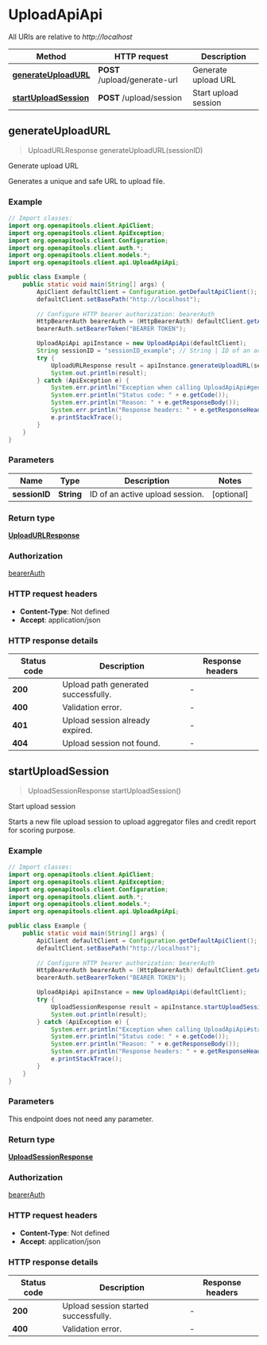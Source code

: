 # UploadApiApi

All URIs are relative to *http://localhost*

| Method | HTTP request | Description |
|------------- | ------------- | -------------|
| [**generateUploadURL**](UploadApiApi.md#generateUploadURL) | **POST** /upload/generate-url | Generate upload URL |
| [**startUploadSession**](UploadApiApi.md#startUploadSession) | **POST** /upload/session | Start upload session |



## generateUploadURL

> UploadURLResponse generateUploadURL(sessionID)

Generate upload URL

Generates a unique and safe URL to upload file.

### Example

```java
// Import classes:
import org.openapitools.client.ApiClient;
import org.openapitools.client.ApiException;
import org.openapitools.client.Configuration;
import org.openapitools.client.auth.*;
import org.openapitools.client.models.*;
import org.openapitools.client.api.UploadApiApi;

public class Example {
    public static void main(String[] args) {
        ApiClient defaultClient = Configuration.getDefaultApiClient();
        defaultClient.setBasePath("http://localhost");
        
        // Configure HTTP bearer authorization: bearerAuth
        HttpBearerAuth bearerAuth = (HttpBearerAuth) defaultClient.getAuthentication("bearerAuth");
        bearerAuth.setBearerToken("BEARER TOKEN");

        UploadApiApi apiInstance = new UploadApiApi(defaultClient);
        String sessionID = "sessionID_example"; // String | ID of an active upload session.
        try {
            UploadURLResponse result = apiInstance.generateUploadURL(sessionID);
            System.out.println(result);
        } catch (ApiException e) {
            System.err.println("Exception when calling UploadApiApi#generateUploadURL");
            System.err.println("Status code: " + e.getCode());
            System.err.println("Reason: " + e.getResponseBody());
            System.err.println("Response headers: " + e.getResponseHeaders());
            e.printStackTrace();
        }
    }
}
```

### Parameters


| Name | Type | Description  | Notes |
|------------- | ------------- | ------------- | -------------|
| **sessionID** | **String**| ID of an active upload session. | [optional] |

### Return type

[**UploadURLResponse**](UploadURLResponse.md)

### Authorization

[bearerAuth](../README.md#bearerAuth)

### HTTP request headers

- **Content-Type**: Not defined
- **Accept**: application/json


### HTTP response details
| Status code | Description | Response headers |
|-------------|-------------|------------------|
| **200** | Upload path generated successfully. |  -  |
| **400** | Validation error. |  -  |
| **401** | Upload session already expired. |  -  |
| **404** | Upload session not found. |  -  |


## startUploadSession

> UploadSessionResponse startUploadSession()

Start upload session

Starts a new file upload session to upload aggregator files and credit report for scoring purpose.

### Example

```java
// Import classes:
import org.openapitools.client.ApiClient;
import org.openapitools.client.ApiException;
import org.openapitools.client.Configuration;
import org.openapitools.client.auth.*;
import org.openapitools.client.models.*;
import org.openapitools.client.api.UploadApiApi;

public class Example {
    public static void main(String[] args) {
        ApiClient defaultClient = Configuration.getDefaultApiClient();
        defaultClient.setBasePath("http://localhost");
        
        // Configure HTTP bearer authorization: bearerAuth
        HttpBearerAuth bearerAuth = (HttpBearerAuth) defaultClient.getAuthentication("bearerAuth");
        bearerAuth.setBearerToken("BEARER TOKEN");

        UploadApiApi apiInstance = new UploadApiApi(defaultClient);
        try {
            UploadSessionResponse result = apiInstance.startUploadSession();
            System.out.println(result);
        } catch (ApiException e) {
            System.err.println("Exception when calling UploadApiApi#startUploadSession");
            System.err.println("Status code: " + e.getCode());
            System.err.println("Reason: " + e.getResponseBody());
            System.err.println("Response headers: " + e.getResponseHeaders());
            e.printStackTrace();
        }
    }
}
```

### Parameters

This endpoint does not need any parameter.

### Return type

[**UploadSessionResponse**](UploadSessionResponse.md)

### Authorization

[bearerAuth](../README.md#bearerAuth)

### HTTP request headers

- **Content-Type**: Not defined
- **Accept**: application/json


### HTTP response details
| Status code | Description | Response headers |
|-------------|-------------|------------------|
| **200** | Upload session started successfully. |  -  |
| **400** | Validation error. |  -  |

